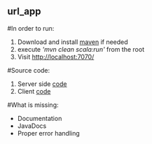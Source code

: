 ## url_app

#In order to run:
1. Download and install  [maven](http://www.mkyong.com/maven/install-maven-on-mac-osx/) if needed
2. execute *'mvn clean scala:run'* from the root
3. Visit [http://localhost:7070/](http://localhost:7070/)

#Source code:
1. Server side [code](https://github.com/vzhabiuk/url_app/tree/master/src/main/scala/com/vzhabiuk/url)
2. Client [code](https://github.com/vzhabiuk/url_app/blob/master/src/main/resources/public/index.html)


#What is missing:
* Documentation
* JavaDocs
* Proper error handling


